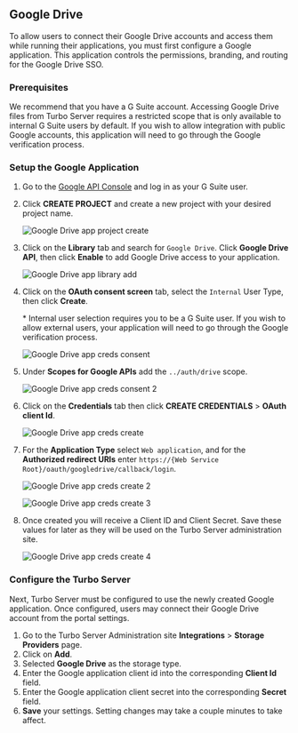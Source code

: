 ## Google Drive

To allow users to connect their Google Drive accounts and access them while running their applications, you must first configure a Google application. This application controls the permissions, branding, and routing for the Google Drive SSO.

### Prerequisites

We recommend that you have a G Suite account. Accessing Google Drive files from Turbo Server requires a restricted scope that is only available to internal G Suite users by default. If you wish to allow integration with public Google accounts, this application will need to go through the Google verification process.

### Setup the Google Application

1. Go to the [Google API Console](https://console.developers.google.com/) and log in as your G Suite user.

2. Click **CREATE PROJECT** and create a new project with your desired project name.

   ![Google Drive app project create](https://hub.turbo.net/images/docs/project-create.png)

3. Click on the **Library** tab and search for `Google Drive`. Click **Google Drive API**, then click **Enable** to add Google Drive access to your application.

   ![Google Drive app library add](https://hub.turbo.net/images/docs/library-add.png)

4. Click on the **OAuth consent screen** tab, select the `Internal` User Type, then click **Create**.

   \* Internal user selection requires you to be a G Suite user. If you wish to allow external users, your application will need to go through the Google verification process.

   ![Google Drive app creds consent](https://hub.turbo.net/images/docs/consent.png)

5. Under **Scopes for Google APIs** add the `../auth/drive` scope.

   ![Google Drive app creds consent 2](https://hub.turbo.net/images/docs/consent-scopes.png)

6. Click on the **Credentials** tab then click **CREATE CREDENTIALS** > **OAuth client Id**.

   ![Google Drive app creds create](https://hub.turbo.net/images/docs/creds-create.png)

7. For the **Application Type** select `Web application`, and for the **Authorized redirect URIs** enter `https://{Web Service Root}/oauth/googledrive/callback/login`.

   ![Google Drive app creds create 2](https://hub.turbo.net/images/docs/creds-create-2.png)

   ![Google Drive app creds create 3](https://hub.turbo.net/images/docs/creds-create-3.png)

8. Once created you will receive a Client ID and Client Secret. Save these values for later as they will be used on the Turbo Server administration site.

   ![Google Drive app creds create 4](https://hub.turbo.net/images/docs/creds-create-4.png)

### Configure the Turbo Server

Next, Turbo Server must be configured to use the newly created Google application. Once configured, users may connect their Google Drive account from the portal settings.

1. Go to the Turbo Server Administration site **Integrations** > **Storage Providers** page.
2. Click on **Add**.
3. Selected **Google Drive** as the storage type.
4. Enter the Google application client id into the corresponding **Client Id** field.
5. Enter the Google application client secret into the corresponding **Secret** field.
6. **Save** your settings. Setting changes may take a couple minutes to take affect.
